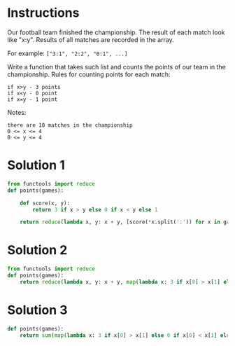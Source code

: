 # Instructions

Our football team finished the championship. The result of each match look like "x:y". Results of all matches are recorded in the array.

For example: `["3:1", "2:2", "0:1", ...]`

Write a function that takes such list and counts the points of our team in the championship. Rules for counting points for each match:

    if x>y - 3 points
    if x<y - 0 point
    if x=y - 1 point

Notes:

    there are 10 matches in the championship
    0 <= x <= 4
    0 <= y <= 4

# Solution 1

```python
from functools import reduce
def points(games):

    def score(x, y):
        return 3 if x > y else 0 if x < y else 1

    return reduce(lambda x, y: x + y, [score(*x.split(':')) for x in games])
```

# Solution 2

```python
from functools import reduce
def points(games):
    return reduce(lambda x, y: x + y, map(lambda x: 3 if x[0] > x[1] else 0 if x[0] < x[1] else 1, map(lambda x: x.split(':'), games)))
```

# Solution 3

```python
def points(games):
    return sum(map(lambda x: 3 if x[0] > x[1] else 0 if x[0] < x[1] else 1, map(lambda x: x.split(':'), games)))
```